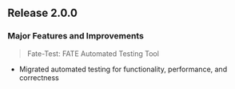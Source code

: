 ## Release 2.0.0
### Major Features and Improvements
> Fate-Test: FATE Automated Testing Tool
* Migrated automated testing for functionality, performance, and correctness
